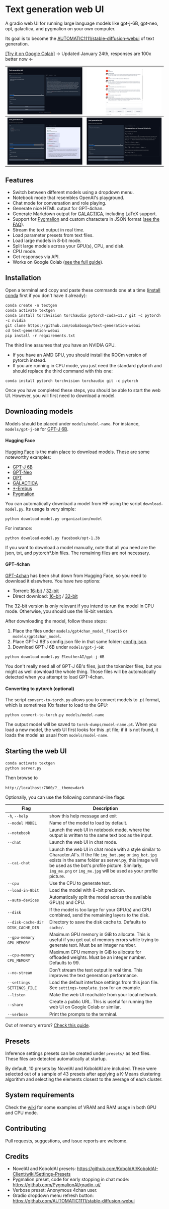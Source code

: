 # Text generation web UI

A gradio web UI for running large language models like gpt-j-6B, gpt-neo, opt, galactica, and pygmalion on your own computer.

Its goal is to become the [AUTOMATIC1111/stable-diffusion-webui](https://github.com/AUTOMATIC1111/stable-diffusion-webui) of text generation.

[[Try it on Google Colab]](https://colab.research.google.com/github/oobabooga/AI-Notebooks/blob/main/Colab-TextGen-GPU.ipynb) -> Updated January 24th, responses are 100x better now <-

|![Image1](https://github.com/oobabooga/screenshots/raw/main/qa.png) | ![Image2](https://github.com/oobabooga/screenshots/raw/main/cai3.png) |
|:---:|:---:|
|![Image3](https://github.com/oobabooga/screenshots/raw/main/gpt4chan.png) | ![Image4](https://github.com/oobabooga/screenshots/raw/main/galactica.png) |

## Features

* Switch between different models using a dropdown menu.
* Notebook mode that resembles OpenAI's playground.
* Chat mode for conversation and role playing.
* Generate nice HTML output for GPT-4chan.
* Generate Markdown output for [GALACTICA](https://github.com/paperswithcode/galai), including LaTeX support.
* Support for [Pygmalion](https://huggingface.co/models?search=pygmalionai/pygmalion) and custom characters in JSON format ([see the FAQ](https://github.com/oobabooga/text-generation-webui/wiki/Pygmalion-chat-model-FAQ)).
* Stream the text output in real time.
* Load parameter presets from text files.
* Load large models in 8-bit mode.
* Split large models across your GPU(s), CPU, and disk.
* CPU mode.
* Get responses via API.
* Works on Google Colab ([see the full guide](https://github.com/oobabooga/text-generation-webui/wiki/Running-on-Colab)).

## Installation

Open a terminal and copy and paste these commands one at a time ([install conda](https://docs.conda.io/en/latest/miniconda.html) first if you don't have it already):

```
conda create -n textgen
conda activate textgen
conda install torchvision torchaudio pytorch-cuda=11.7 git -c pytorch -c nvidia
git clone https://github.com/oobabooga/text-generation-webui
cd text-generation-webui
pip install -r requirements.txt
```

The third line assumes that you have an NVIDIA GPU. 

* If you have an AMD GPU, you should install the ROCm version of pytorch instead.
* If you are running in CPU mode, you just need the standard pytorch and should replace the third command with this one:

```
conda install pytorch torchvision torchaudio git -c pytorch
```

Once you have completed these steps, you should be able to start the web UI. However, you will first need to download a model.

## Downloading models

Models should be placed under `models/model-name`. For instance, `models/gpt-j-6B` for [GPT-J 6B](https://huggingface.co/EleutherAI/gpt-j-6B/tree/main).

#### Hugging Face

[Hugging Face](https://huggingface.co/models?pipeline_tag=text-generation&sort=downloads) is the main place to download models. These are some noteworthy examples:

* [GPT-J 6B](https://huggingface.co/EleutherAI/gpt-j-6B/tree/main)
* [GPT-Neo](https://huggingface.co/models?pipeline_tag=text-generation&sort=downloads&search=eleutherai+%2F+gpt-neo)
* [OPT](https://huggingface.co/models?search=facebook/opt)
* [GALACTICA](https://huggingface.co/models?search=facebook/galactica)
* [\*-Erebus](https://huggingface.co/models?search=erebus)
* [Pygmalion](https://huggingface.co/models?search=pygmalion)

You can automatically download a model from HF using the script `download-model.py`. Its usage is very simple:

    python download-model.py organization/model

For instance:

    python download-model.py facebook/opt-1.3b

If you want to download a model manually, note that all you need are the json, txt, and pytorch\*.bin files. The remaining files are not necessary.

#### GPT-4chan

[GPT-4chan](https://huggingface.co/ykilcher/gpt-4chan) has been shut down from Hugging Face, so you need to download it elsewhere. You have two options:

* Torrent: [16-bit](https://archive.org/details/gpt4chan_model_float16) / [32-bit](https://archive.org/details/gpt4chan_model)
* Direct download: [16-bit](https://theswissbay.ch/pdf/_notpdf_/gpt4chan_model_float16/) / [32-bit](https://theswissbay.ch/pdf/_notpdf_/gpt4chan_model/)

The 32-bit version is only relevant if you intend to run the model in CPU mode. Otherwise, you should use the 16-bit version.

After downloading the model, follow these steps:

1. Place the files under `models/gpt4chan_model_float16` or `models/gpt4chan_model`.
2. Place GPT-J 6B's config.json file in that same folder: [config.json](https://huggingface.co/EleutherAI/gpt-j-6B/raw/main/config.json).
3. Download GPT-J 6B under `models/gpt-j-6B`:

```
python download-model.py EleutherAI/gpt-j-6B
```

You don't really need all of GPT-J 6B's files, just the tokenizer files, but you might as well download the whole thing. Those files will be automatically detected when you attempt to load GPT-4chan.

#### Converting to pytorch (optional)

The script `convert-to-torch.py` allows you to convert models to .pt format, which is sometimes 10x faster to load to the GPU:

    python convert-to-torch.py models/model-name

The output model will be saved to `torch-dumps/model-name.pt`. When you load a new model, the web UI first looks for this .pt file; if it is not found, it loads the model as usual from `models/model-name`. 

## Starting the web UI

    conda activate textgen
    python server.py

Then browse to 

`http://localhost:7860/?__theme=dark`



Optionally, you can use the following command-line flags:

| Flag        | Description |
|-------------|-------------|
| `-h`, `--help`  | show this help message and exit |
| `--model MODEL`    | Name of the model to load by default. |
| `--notebook`  | Launch the web UI in notebook mode, where the output is written to the same text box as the input. |
| `--chat`      | Launch the web UI in chat mode.|
| `--cai-chat`  | Launch the web UI in chat mode with a style similar to Character.AI's. If the file `img_bot.png` or `img_bot.jpg` exists in the same folder as server.py, this image will be used as the bot's profile picture. Similarly, `img_me.png` or `img_me.jpg` will be used as your profile picture. |
| `--cpu`       | Use the CPU to generate text.|
| `--load-in-8bit`  | Load the model with 8-bit precision.|
| `--auto-devices` | Automatically split the model across the available GPU(s) and CPU.|
| `--disk` | If the model is too large for your GPU(s) and CPU combined, send the remaining layers to the disk. |
| `--disk-cache-dir DISK_CACHE_DIR` | Directory to save the disk cache to. Defaults to `cache/`. |
| `--gpu-memory GPU_MEMORY` | Maximum GPU memory in GiB to allocate. This is useful if you get out of memory errors while trying to generate text. Must be an integer number. |
| `--cpu-memory CPU_MEMORY`    | Maximum CPU memory in GiB to allocate for offloaded weights. Must be an integer number. Defaults to 99.|
| `--no-stream`   | Don't stream the text output in real time. This improves the text generation performance.|
| `--settings SETTINGS_FILE` | Load the default interface settings from this json file. See `settings-template.json` for an example.|
| `--listen`   | Make the web UI reachable from your local network.|
| `--share`   | Create a public URL. This is useful for running the web UI on Google Colab or similar. |
| `--verbose`   | Print the prompts to the terminal. |

Out of memory errors? [Check this guide](https://github.com/oobabooga/text-generation-webui/wiki/Low-VRAM-guide).

## Presets

Inference settings presets can be created under `presets/` as text files. These files are detected automatically at startup.

By default, 10 presets by NovelAI and KoboldAI are included. These were selected out of a sample of 43 presets after applying a K-Means clustering algorithm and selecting the elements closest to the average of each cluster.

## System requirements

Check the [wiki](https://github.com/oobabooga/text-generation-webui/wiki/System-requirements) for some examples of VRAM and RAM usage in both GPU and CPU mode.

## Contributing

Pull requests, suggestions, and issue reports are welcome.

## Credits

- NovelAI and KoboldAI presets: https://github.com/KoboldAI/KoboldAI-Client/wiki/Settings-Presets
- Pygmalion preset, code for early stopping in chat mode: https://github.com/PygmalionAI/gradio-ui/
- Verbose preset: Anonymous 4chan user.
- Gradio dropdown menu refresh button: https://github.com/AUTOMATIC1111/stable-diffusion-webui
